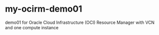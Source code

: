# my-ocirm-demo01
demo01 for Oracle Cloud Infrastructure (OCI) Resource Manager with VCN and one compute instance

